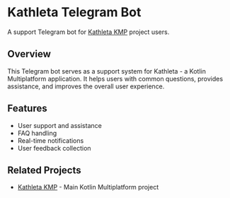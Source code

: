 # Kathleta Telegram Bot

A support Telegram bot for [Kathleta KMP](https://github.com/EugeneRogov/kathleta-kmp) project users.

## Overview

This Telegram bot serves as a support system for Kathleta - a Kotlin Multiplatform application. It helps users with common questions, provides assistance, and improves the overall user experience.

## Features

- User support and assistance
- FAQ handling
- Real-time notifications
- User feedback collection

## Related Projects

- [Kathleta KMP](https://github.com/EugeneRogov/kathleta-kmp) - Main Kotlin Multiplatform project
